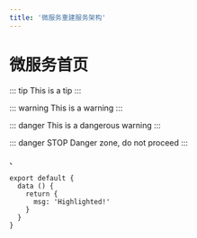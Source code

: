 ```yaml
---
title: '微服务重建服务架构'
---
```

# 微服务首页

::: tip
This is a tip
:::

::: warning
This is a warning
:::

::: danger
This is a dangerous warning
:::

::: danger STOP
Danger zone, do not proceed
:::


、


``` js{4}
export default {
  data () {
    return {
      msg: 'Highlighted!'
    }
  }
}
```